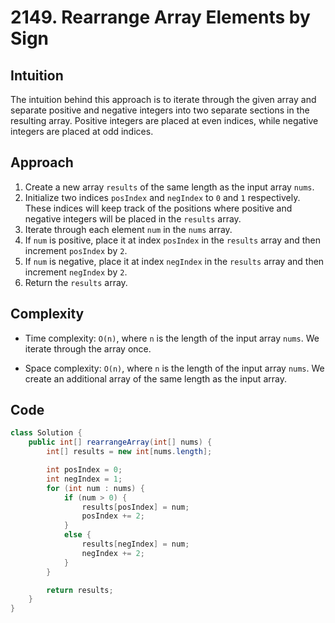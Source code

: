 # 2149. Rearrange Array Elements by Sign

## Intuition

The intuition behind this approach is to iterate through the given array and separate positive and negative integers into two separate sections in the resulting array. Positive integers are placed at even indices, while negative integers are placed at odd indices.

## Approach

1. Create a new array `results` of the same length as the input array `nums`.
2. Initialize two indices `posIndex` and `negIndex` to `0` and `1` respectively. These indices will keep track of the positions where positive and negative integers will be placed in the `results` array.
3. Iterate through each element `num` in the `nums` array.
4. If `num` is positive, place it at index `posIndex` in the `results` array and then increment `posIndex` by `2`.
5. If `num` is negative, place it at index `negIndex` in the `results` array and then increment `negIndex` by `2`.
6. Return the `results` array.

## Complexity

- Time complexity: `O(n)`, where `n` is the length of the input array `nums`. We iterate through the array once.

- Space complexity: `O(n)`, where `n` is the length of the input array `nums`. We create an additional array of the same length as the input array.

## Code

```java
class Solution {
    public int[] rearrangeArray(int[] nums) {
        int[] results = new int[nums.length];

        int posIndex = 0;
        int negIndex = 1;
        for (int num : nums) {
            if (num > 0) {
                results[posIndex] = num;
                posIndex += 2;
            }
            else {
                results[negIndex] = num;
                negIndex += 2;
            }
        }

        return results;
    }
}
```
